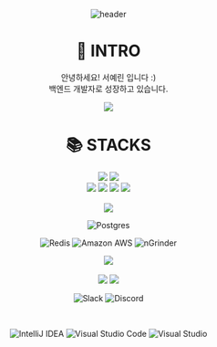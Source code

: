 <div align=center> 
  
![header](https://capsule-render.vercel.app/api?type=Slice&text=Developer_yesrin)

### <h1> 👀 INTRO</h1>
안녕하세요! 서예린 입니다 :)
<br/>
백엔드 개발자로 성장하고 있습니다.

  

<a href="https://velog.io/@yesrin" target="_blank"><img src="https://img.shields.io/badge/Velog-20c997?style=flat-square&logo=Vimeo&logoColor=white"/></a>

### <h1>📚 STACKS</h1>

<img src="https://img.shields.io/badge/java-007396?style=for-the-badge&logo=java&logoColor=white">
<img src="https://img.shields.io/badge/springboot-6DB33F?style=for-the-badge&logo=springboot&logoColor=white">
<br/>


<img src="https://img.shields.io/badge/javascript-F7DF1E?style=for-the-badge&logo=javascript&logoColor=black">
<img src="https://img.shields.io/badge/react-61DAFB?style=for-the-badge&logo=react&logoColor=black">
<img src="https://img.shields.io/badge/vue.js-4FC08D?style=for-the-badge&logo=vue.js&logoColor=white">
<img src="https://img.shields.io/badge/socket.io-010101?style=for-the-badge&logo=socket.io&logoColor=white">
<br/>

<br/>
<img src="https://img.shields.io/badge/mysql-4479A1?style=for-the-badge&logo=mysql&logoColor=white">

![Postgres](https://img.shields.io/badge/postgres-%23316192.svg?style=for-the-badge&logo=postgresql&logoColor=white)
<br/>

![Redis](https://img.shields.io/badge/Redis-DC382D?style=for-the-badge&logo=redis&logoColor=white) 
![Amazon AWS](https://img.shields.io/badge/Amazon%20AWS-232F3E?style=for-the-badge&logo=amazonaws&logoColor=white) 
![nGrinder](https://img.shields.io/badge/nGrinder-%23ED8B00.svg?style=for-the-badge&logo=naver&logoColor=white) 
<br/>

<img src="https://img.shields.io/badge/linux-FCC624?style=for-the-badge&logo=linux&logoColor=black">

<br/>
<br/>
<img src="https://img.shields.io/badge/github-181717?style=for-the-badge&logo=github&logoColor=white">
<img src="https://img.shields.io/badge/git-F05032?style=for-the-badge&logo=git&logoColor=white">

<br/>

![Slack](https://img.shields.io/badge/Slack-4A154B?style=for-the-badge&logo=slack&logoColor=white)
![Discord](https://img.shields.io/badge/Discord-%235865F2.svg?style=for-the-badge&logo=discord&logoColor=white)

<br/>

![IntelliJ IDEA](https://img.shields.io/badge/IntelliJIDEA-000000.svg?style=for-the-badge&logo=intellij-idea&logoColor=white)
![Visual Studio Code](https://img.shields.io/badge/Visual%20Studio%20Code-0078d7.svg?style=for-the-badge&logo=visual-studio-code&logoColor=white)
![Visual Studio](https://img.shields.io/badge/Visual%20Studio-5C2D91.svg?style=for-the-badge&logo=visual-studio&logoColor=white)

</div>



